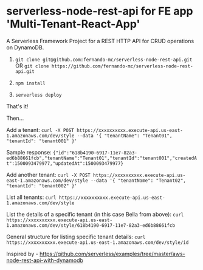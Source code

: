 # serverless-node-rest-api for FE app 'Multi-Tenant-React-App'

A Serverless Framework Project for a REST HTTP API for CRUD operations on DynamoDB.

1. `git clone git@github.com:fernando-mc/serverless-node-rest-api.git`
OR
`git clone https://github.com/fernando-mc/serverless-node-rest-api.git`

2. `npm install`

3. `serverless deploy`

That's it!

Then...

Add a tenant:
`curl -X POST https://xxxxxxxxxx.execute-api.us-east-1.amazonaws.com/dev/style --data '{ "tenantName": "Tenant01", "tenantId": "tenant001" }'`

Sample response:
`{"id":"618b4190-6917-11e7-82a3-ed6b88661fcb","tenantName":"Tenant01","tenantId":"tenant001","createdAt":1500093479977,"updatedAt":1500093479977}`

Add another tenant:
`curl -X POST https://xxxxxxxxxx.execute-api.us-east-1.amazonaws.com/dev/style --data '{ "tenantName": "Tenant02", "tenantId": "tenant002" }'`

List all tenants:
`curl https://xxxxxxxxxx.execute-api.us-east-1.amazonaws.com/dev/style`

List the details of a specific tenant (in this case Bella from above):
`curl https://xxxxxxxxxx.execute-api.us-east-1.amazonaws.com/dev/style/618b4190-6917-11e7-82a3-ed6b88661fcb`

General structure for listing specific tenant details:
`curl https://xxxxxxxxxx.execute-api.us-east-1.amazonaws.com/dev/style/id`

Inspired by - https://github.com/serverless/examples/tree/master/aws-node-rest-api-with-dynamodb
